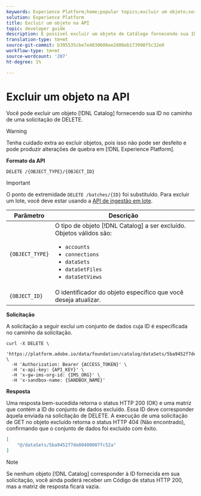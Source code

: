 ```yaml
---
keywords: Experience Platform;home;popular topics;excluir um objeto;serviço de catálogo;api
solution: Experience Platform
title: Excluir um objeto na API
topic: developer guide
description: É possível excluir um objeto de Catálogo fornecendo sua ID no caminho de uma solicitação de DELETE.
translation-type: tm+mt
source-git-commit: b395535cbe7e4030606ee2808eb173998f5c32e0
workflow-type: tm+mt
source-wordcount: '207'
ht-degree: 1%

---
```



# Excluir um objeto na API

Você pode excluir um objeto [!DNL Catalog] fornecendo sua ID no caminho de uma solicitação de DELETE.

>[!WARNING]
>
>Tenha cuidado extra ao excluir objetos, pois isso não pode ser desfeito e pode produzir alterações de quebra em [!DNL Experience Platform].

**Formato da API**

```http
DELETE /{OBJECT_TYPE}/{OBJECT_ID}
```

>[!IMPORTANT]
>
>O ponto de extremidade `DELETE /batches/{ID}` foi substituído. Para excluir um lote, você deve estar usando a [API de ingestão em lote](../../ingestion/batch-ingestion/api-overview.md#delete-a-batch).

| Parâmetro | Descrição |
| --- | --- |
| `{OBJECT_TYPE}` | O tipo de objeto [!DNL Catalog] a ser excluído. Objetos válidos são: <ul><li>`accounts`</li><li>`connections`</li><li>`dataSets`</li><li>`dataSetFiles`</li><li>`dataSetViews`</li></ul> |
| `{OBJECT_ID}` | O identificador do objeto específico que você deseja atualizar. |

**Solicitação**

A solicitação a seguir exclui um conjunto de dados cuja ID é especificada no caminho da solicitação.

```shell
curl -X DELETE \
  'https://platform.adobe.io/data/foundation/catalog/dataSets/5ba9452f7de80400007fc52a' \
  -H 'Authorization: Bearer {ACCESS_TOKEN}' \
  -H 'x-api-key: {API_KEY}' \
  -H 'x-gw-ims-org-id: {IMS_ORG}' \
  -H 'x-sandbox-name: {SANDBOX_NAME}'
```

**Resposta**

Uma resposta bem-sucedida retorna o status HTTP 200 (OK) e uma matriz que contém a ID do conjunto de dados excluído. Essa ID deve corresponder àquela enviada na solicitação de DELETE. A execução de uma solicitação de GET no objeto excluído retorna o status HTTP 404 (Não encontrado), confirmando que o conjunto de dados foi excluído com êxito.

```json
[
    "@/dataSets/5ba9452f7de80400007fc52a"
]
```

>[!NOTE]
>
>Se nenhum objeto [!DNL Catalog] corresponder à ID fornecida em sua solicitação, você ainda poderá receber um Código de status HTTP 200, mas a matriz de resposta ficará vazia.

